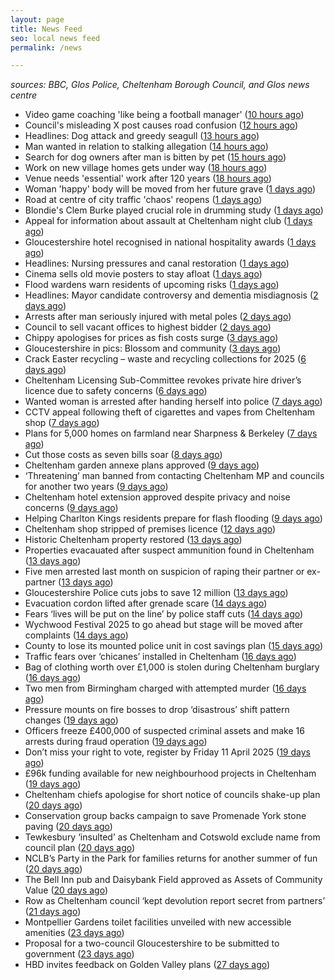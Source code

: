```yaml
---
layout: page
title: News Feed
seo: local news feed
permalink: /news

---
```


_sources: BBC, Glos Police, Cheltenham Borough Council, and Glos news centre_

<!-- news_marker starts -->
- Video game coaching 'like being a football manager' ([10 hours ago](https://www.bbc.com/news/articles/cn5x2pkl93do))
- Council's misleading X post causes road confusion ([12 hours ago](https://www.bbc.com/news/articles/c5y55xxdgw9o))
- Headlines: Dog attack and greedy seagull ([13 hours ago](https://www.bbc.com/news/articles/crkxxelg687o))
- Man wanted in relation to stalking allegation ([14 hours ago](https://gloucesternewscentre.co.uk/man-wanted-in-relation-to-stalking-allegation/))
- Search for dog owners after man is bitten by pet ([15 hours ago](https://www.bbc.com/news/articles/c8077vj8dd9o))
- Work on new village homes gets under way ([18 hours ago](https://www.bbc.com/news/articles/c0jzg6d97yqo))
- Venue needs 'essential' work after 120 years ([18 hours ago](https://www.bbc.com/news/articles/cnv5z83vjvjo))
- Woman 'happy' body will be moved from her future grave ([1 days ago](https://www.bbc.com/news/articles/cqj4dxwl2j1o))
- Road at centre of city traffic 'chaos' reopens ([1 days ago](https://www.bbc.com/news/articles/cvgn135259jo))
- Blondie's Clem Burke played crucial role in drumming study ([1 days ago](https://www.bbc.com/news/videos/cm2eygx1jpyo))
- Appeal for information about assault at Cheltenham night club ([1 days ago](https://gloucesternewscentre.co.uk/appeal-for-information-about-assault-at-cheltenham-night-club/))
- Gloucestershire hotel recognised in national hospitality awards ([1 days ago](https://gloucesternewscentre.co.uk/gloucestershire-hotel-recognised-in-national-hospitality-awards/))
- Headlines: Nursing pressures and canal restoration ([1 days ago](https://www.bbc.com/news/articles/cvgpd0pz6dno))
- Cinema sells old movie posters to stay afloat ([1 days ago](https://www.bbc.com/news/articles/c1merg7mdjdo))
- Flood wardens warn residents of upcoming risks ([1 days ago](https://www.bbc.com/news/articles/ce3v175vnzpo))
- Headlines: Mayor candidate controversy and dementia misdiagnosis ([2 days ago](https://www.bbc.com/news/articles/c9851440re5o))
- Arrests after man seriously injured with metal poles ([2 days ago](https://www.bbc.com/news/articles/c8ep7l8xr8do))
- Council to sell vacant offices to highest bidder ([2 days ago](https://www.bbc.com/news/articles/c0kxvgmx3d2o))
- Chippy apologises for prices as fish costs surge ([3 days ago](https://www.bbc.com/news/articles/cx2w4lqz73no))
- Gloucestershire in pics: Blossom and community ([3 days ago](https://www.bbc.com/news/articles/cy9vj3jqjw0o))
- Crack Easter recycling – waste and recycling collections for 2025 ([6 days ago](https://www.cheltenham.gov.uk/news/article/3002/crack_easter_recycling_%E2%80%93_waste_and_recycling_collections_for_2025))
- Cheltenham Licensing Sub-Committee revokes private hire driver’s licence due to safety concerns ([6 days ago](https://www.cheltenham.gov.uk/news/article/3001/cheltenham_licensing_sub-committee_revokes_private_hire_drivers_licence_due_to_safety_concerns))
- Wanted woman is arrested after handing herself into police ([7 days ago](https://gloucesternewscentre.co.uk/wanted-woman-is-arrested-after-handing-herself-into-police/))
- CCTV appeal following theft of cigarettes and vapes from Cheltenham shop ([7 days ago](https://gloucesternewscentre.co.uk/cctv-appeal-following-theft-of-cigarettes-and-vapes-from-cheltenham-shop/))
- Plans for 5,000 homes on farmland near Sharpness & Berkeley ([7 days ago](https://www.bbc.co.uk/sounds/play/p0l1v3k3))
- Cut those costs as seven bills soar ([8 days ago](https://www.bbc.co.uk/sounds/play/p0l1mstk))
- Cheltenham garden annexe plans approved ([9 days ago](https://gloucesternewscentre.co.uk/cheltenham-garden-annexe-plans-approved/))
- ‘Threatening’ man banned from contacting Cheltenham MP and councils for another two years ([9 days ago](https://gloucesternewscentre.co.uk/threatening-man-banned-from-contacting-cheltenham-mp-and-councils-for-another-two-years/))
- Cheltenham hotel extension approved despite privacy and noise concerns ([9 days ago](https://gloucesternewscentre.co.uk/cheltenham-hotel-extension-approved-despite-privacy-and-noise-concerns/))
- Helping Charlton Kings residents prepare for flash flooding ([9 days ago](https://www.cheltenham.gov.uk/news/article/3000/helping_charlton_kings_residents_prepare_for_flash_flooding))
- Cheltenham shop stripped of premises licence ([12 days ago](https://gloucesternewscentre.co.uk/cheltenham-shop-stripped-of-premises-licence/))
- Historic Cheltenham property restored ([13 days ago](https://gloucesternewscentre.co.uk/historic-cheltenham-property-restored/))
- Properties evacauated after suspect ammunition found in Cheltenham ([13 days ago](https://gloucesternewscentre.co.uk/propeties-evacauated-after-suspect-ammuintion-found-in-cheltenham/))
- Five men arrested last month on suspicion of raping their partner or ex-partner ([13 days ago](https://gloucesternewscentre.co.uk/five-men-arrested-last-month-on-suspicion-of-raping-their-partner-or-ex-partner/))
- Gloucestershire Police cuts jobs to save 12 million ([13 days ago](https://www.bbc.co.uk/sounds/play/p0l0mzhx))
- Evacuation cordon lifted after grenade scare ([14 days ago](https://gloucesternewscentre.co.uk/evacuation-cordon-lifted-after-grenade-scare/))
- Fears ‘lives will be put on the line’ by police staff cuts ([14 days ago](https://gloucesternewscentre.co.uk/fears-lives-will-be-put-on-the-line-by-police-staff-cuts/))
- Wychwood Festival 2025 to go ahead but stage will be moved after complaints ([14 days ago](https://gloucesternewscentre.co.uk/wychwood-festival-2025-to-go-ahead-but-stage-will-be-moved-after-complaints/))
- County to lose its mounted police unit in cost savings plan ([15 days ago](https://gloucesternewscentre.co.uk/county-to-lose-its-mounted-police-unit-in-cost-savings-plan/))
- Traffic fears over ‘chicanes’ installed in Cheltenham ([16 days ago](https://gloucesternewscentre.co.uk/traffic-fears-over-chicanes-installed-in-cheltenham/))
- Bag of clothing worth over £1,000 is stolen during Cheltenham burglary ([16 days ago](https://gloucesternewscentre.co.uk/bag-of-clothing-worth-over-1000-is-stolen-during-cheltenham-burglary/))
- Two men from Birmingham charged with attempted murder ([16 days ago](https://gloucesternewscentre.co.uk/two-men-from-birmingham-charged-with-attempted-murder/))
- Pressure mounts on fire bosses to drop ‘disastrous’ shift pattern changes ([19 days ago](https://gloucesternewscentre.co.uk/pressure-mounts-on-fire-bosses-to-drop-disastrous-shift-pattern-changes/))
- Officers freeze £400,000 of suspected criminal assets and make 16 arrests during fraud operation ([19 days ago](https://gloucesternewscentre.co.uk/officers-freeze-400000-of-suspected-criminal-assets-and-make-16-arrests-during-fraud-operation/))
- Don’t miss your right to vote, register by Friday 11 April 2025 ([19 days ago](https://www.cheltenham.gov.uk/news/article/2999/dont_miss_your_right_to_vote_register_by_friday_11_april_2025))
- £96k funding available for new neighbourhood projects in Cheltenham ([19 days ago](https://www.cheltenham.gov.uk/news/article/2998/96k_funding_available_for_new_neighbourhood_projects_in_cheltenham))
- Cheltenham chiefs apologise for short notice of councils shake-up plan ([20 days ago](https://gloucesternewscentre.co.uk/cheltenham-chiefs-apologise-for-short-notice-of-councils-shake-up-plan/))
- Conservation group backs campaign to save Promenade York stone paving ([20 days ago](https://gloucesternewscentre.co.uk/conservation-group-backs-campaign-to-save-promenade-york-stone-paving/))
- Tewkesbury ‘insulted’ as Cheltenham and Cotswold exclude name from council plan ([20 days ago](https://gloucesternewscentre.co.uk/tewkesbury-insulted-as-cheltenham-and-cotswold-exclude-name-from-council-plan/))
- NCLB’s Party in the Park for families returns for another summer of fun ([20 days ago](https://www.cheltenham.gov.uk/news/article/2997/nclbs_party_in_the_park_for_families_returns_for_another_summer_of_fun))
- The Bell Inn pub and Daisybank Field approved as Assets of Community Value ([20 days ago](https://www.cheltenham.gov.uk/news/article/2996/the_bell_inn_pub_and_daisybank_field_approved_as_assets_of_community_value))
- Row as Cheltenham council ‘kept devolution report secret from partners’ ([21 days ago](https://gloucesternewscentre.co.uk/row-as-cheltenham-council-kept-devolution-report-secret-from-partners/))
- Montpellier Gardens toilet facilities unveiled with new accessible amenities ([23 days ago](https://www.cheltenham.gov.uk/news/article/2995/montpellier_gardens_toilet_facilities_unveiled_with_new_accessible_amenities))
- Proposal for a two-council Gloucestershire to be submitted to government ([23 days ago](https://www.cheltenham.gov.uk/news/article/2994/proposal_for_a_two-council_gloucestershire_to_be_submitted_to_government))
- HBD invites feedback on Golden Valley plans ([27 days ago](https://www.cheltenham.gov.uk/news/article/2993/hbd_invites_feedback_on_golden_valley_plans))

<!-- news_marker ends -->
